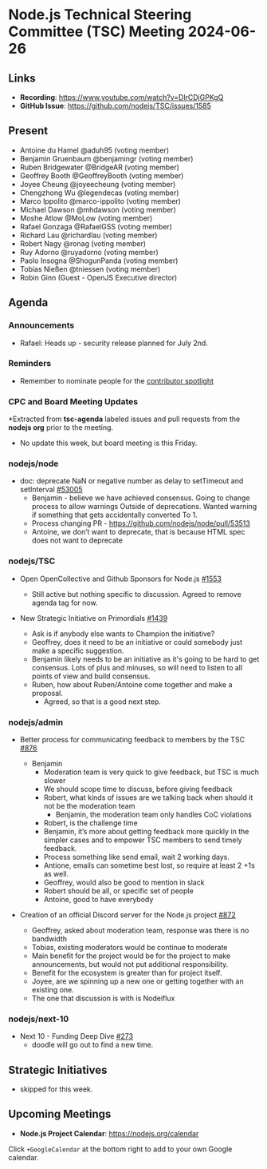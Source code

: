 # Node.js Technical Steering Committee (TSC) Meeting 2024-06-26

## Links

* **Recording**:  <https://www.youtube.com/watch?v=DlrCDjGPKgQ>
* **GitHub Issue**: <https://github.com/nodejs/TSC/issues/1585>

## Present

* Antoine du Hamel @aduh95 (voting member)
* Benjamin Gruenbaum @benjamingr (voting member)
* Ruben Bridgewater @BridgeAR (voting member)
* Geoffrey Booth @GeoffreyBooth (voting member)
* Joyee Cheung @joyeecheung (voting member)
* Chengzhong Wu @legendecas (voting member)
* Marco Ippolito @marco-ippolito (voting member)
* Michael Dawson @mhdawson (voting member)
* Moshe Atlow @MoLow (voting member)
* Rafael Gonzaga @RafaelGSS (voting member)
* Richard Lau @richardlau (voting member)
* Robert Nagy @ronag (voting member)
* Ruy Adorno @ruyadorno (voting member)
* Paolo Insogna @ShogunPanda (voting member)
* Tobias Nießen @tniessen (voting member)
* Robin Ginn (Guest - OpenJS Executive director)

## Agenda

### Announcements

* Rafael: Heads up - security release planned for July 2nd.

### Reminders

* Remember to nominate people for the [contributor spotlight](https://github.com/nodejs/node/blob/main/doc/contributing/reconizing-contributors.md#bi-monthly-contributor-spotlight)

### CPC and Board Meeting Updates

*Extracted from **tsc-agenda** labeled issues and pull requests from the **nodejs org** prior to the meeting.

* No update this week, but board meeting is this Friday.

### nodejs/node

* doc: deprecate NaN or negative number as delay to setTimeout and setInterval [#53005](https://github.com/nodejs/node/pull/53005)
  * Benjamin - believe we have achieved consensus. Going to change process to allow warnings
    Outside of deprecations. Wanted warning if something that gets accidentally converted
    To 1.
  * Process changing PR - <https://github.com/nodejs/node/pull/53513>
  * Antoine, we don’t want to deprecate, that is because HTML spec does not want to deprecate

### nodejs/TSC

* Open OpenCollective and Github Sponsors for Node.js [#1553](https://github.com/nodejs/TSC/issues/1553)
  * Still active but nothing specific to discussion. Agreed to remove agenda tag for now.

* New Strategic Initiative on Primordials [#1439](https://github.com/nodejs/TSC/issues/1439)
  * Ask is if anybody else wants to Champion the initiative?
  * Geoffrey, does it need to be an initiative or could somebody just make a specific suggestion.
  * Benjamin likely needs to be an initiative as it's going to be hard to get consensus. Lots of plus
    and minuses, so will need to listen to all points of view and build consensus.
  * Ruben, how about Ruben/Antoine come together and make a proposal.
    * Agreed, so that is a good next step.

### nodejs/admin

* Better process for communicating feedback to members by the TSC [#876](https://github.com/nodejs/admin/issues/876)
  * Benjamin
    * Moderation team is very quick to give feedback, but TSC is much slower
    * We should scope time to discuss, before giving feedback
    * Robert, what kinds of issues are we talking back when should it not be
      the moderation team
      * Benjamin, the moderation team only handles CoC violations
    * Robert, is the challenge time
    * Benjamin, it’s more about getting feedback more quickly in the simpler cases and to
      empower TSC members to send timely feedback.
    * Process something like send email, wait 2 working days.
    * Antione, emails can sometime best lost, so require at least 2 +1s as well.
    * Geoffrey, would also be good to mention in slack
    * Robert should be all, or specific set of people
    * Antoine, good to have everybody

* Creation of an official Discord server for the Node.js project [#872](https://github.com/nodejs/admin/issues/872)
  * Geoffrey, asked about moderation team, response was there is no bandwidth
  * Tobias, existing moderators would be continue to moderate
  * Main benefit for the project would be for the project to make announcements, but would not
    put additional responsibility.
  * Benefit for the ecosystem is greater than for project itself.
  * Joyee, are we spinning up a new one or getting together with an existing one.
  * The one that discussion is with is Nodeiflux

### nodejs/next-10

* Next 10 - Funding Deep Dive [#273](https://github.com/nodejs/next-10/issues/273)
  * doodle will go out to find a new time.

## Strategic Initiatives

* skipped for this week.

## Upcoming Meetings

* **Node.js Project Calendar**: <https://nodejs.org/calendar>

Click `+GoogleCalendar` at the bottom right to add to your own Google calendar.
